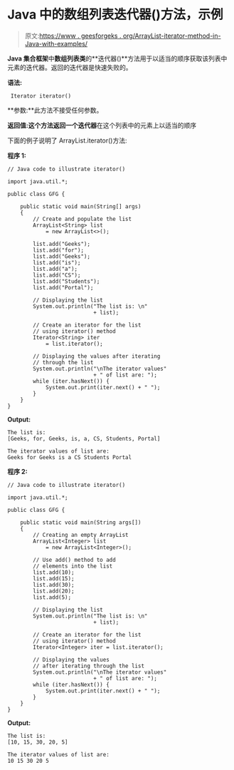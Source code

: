 # Java 中的数组列表迭代器()方法，示例

> 原文:[https://www . geesforgeks . org/ArrayList-iterator-method-in-Java-with-examples/](https://www.geeksforgeeks.org/arraylist-iterator-method-in-java-with-examples/)

**Java 集合框架**中**数组列表类**的**迭代器()**方法用于以适当的顺序获取该列表中元素的迭代器。返回的迭代器是快速失败的。

**语法:**

```
 Iterator iterator()
```

**参数:**此方法不接受任何参数。

**返回值:**这个方法返回一个**迭代器**在这个列表中的元素上以适当的顺序

下面的例子说明了 ArrayList.iterator()方法:

**程序 1:**

```
// Java code to illustrate iterator()

import java.util.*;

public class GFG {

    public static void main(String[] args)
    {
        // Create and populate the list
        ArrayList<String> list
            = new ArrayList<>();

        list.add("Geeks");
        list.add("for");
        list.add("Geeks");
        list.add("is");
        list.add("a");
        list.add("CS");
        list.add("Students");
        list.add("Portal");

        // Displaying the list
        System.out.println("The list is: \n"
                           + list);

        // Create an iterator for the list
        // using iterator() method
        Iterator<String> iter
            = list.iterator();

        // Displaying the values after iterating
        // through the list
        System.out.println("\nThe iterator values"
                           + " of list are: ");
        while (iter.hasNext()) {
            System.out.print(iter.next() + " ");
        }
    }
}
```

**Output:**

```
The list is: 
[Geeks, for, Geeks, is, a, CS, Students, Portal]

The iterator values of list are: 
Geeks for Geeks is a CS Students Portal

```

**程序 2:**

```
// Java code to illustrate iterator()

import java.util.*;

public class GFG {

    public static void main(String args[])
    {
        // Creating an empty ArrayList
        ArrayList<Integer> list
            = new ArrayList<Integer>();

        // Use add() method to add
        // elements into the list
        list.add(10);
        list.add(15);
        list.add(30);
        list.add(20);
        list.add(5);

        // Displaying the list
        System.out.println("The list is: \n"
                           + list);

        // Create an iterator for the list
        // using iterator() method
        Iterator<Integer> iter = list.iterator();

        // Displaying the values
        // after iterating through the list
        System.out.println("\nThe iterator values"
                           + " of list are: ");
        while (iter.hasNext()) {
            System.out.print(iter.next() + " ");
        }
    }
}
```

**Output:**

```
The list is: 
[10, 15, 30, 20, 5]

The iterator values of list are: 
10 15 30 20 5

```